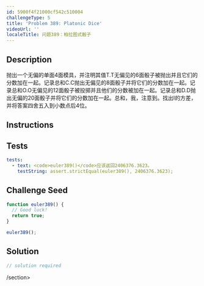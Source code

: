 ```yaml
---
id: 5900f4f21000cf542c510004
challengeType: 5
title: 'Problem 389: Platonic Dice'
videoUrl: ''
localeTitle: 问题389：柏拉图式骰子
---
```


## Description
<section id="description">抛出一个无偏的单面4面模具，并注明其值T.T无偏见的6面骰子被抛出并且它们的分数加在一起。记录总和C.C抛出无偏见的8面骰子并将它们的分数加在一起。记录总和O.O无偏见的12面骰子被投掷并且他们的分数被加在一起。记录总和D.D抛出无偏的20面骰子并将它们的分数加在一起。总和，我，注意到。找出I的方差，并将答案四舍五入到小数点后4位。 </section>

## Instructions
<section id="instructions">
</section>

## Tests
<section id='tests'>

```yml
tests:
  - text: <code>euler389()</code>应该返回2406376.3623。
    testString: assert.strictEqual(euler389(), 2406376.3623);

```

</section>

## Challenge Seed
<section id='challengeSeed'>

<div id='js-seed'>

```js
function euler389() {
  // Good luck!
  return true;
}

euler389();

```

</div>



</section>

## Solution
<section id='solution'>

```js
// solution required
```

/section>

